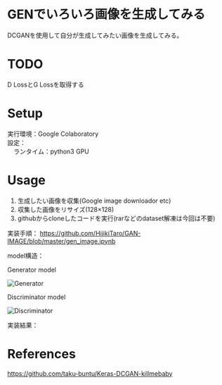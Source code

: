 # GENでいろいろ画像を生成してみる
DCGANを使用して自分が生成してみたい画像を生成してみる。

# TODO
D LossとG Lossを取得する

# Setup
実行環境：Google Colaboratory  
設定：  
　ランタイム：python3 GPU  
  
# Usage
  
1. 生成したい画像を収集(Google image downloador etc)
1. 収集した画像をリサイズ(128×128)
1. githubからcloneしたコードを実行(rarなどのdataset解凍は今回は不要)

実装手順：
https://github.com/HijikiTaro/GAN-IMAGE/blob/master/gen_image.ipynb

model構造：

Generator model

![Generator](https://github.com/HijikiTaro/GAN-IMAGE/blob/master/image/Gen.png "Generator")

Discriminator model

![Discriminator](https://github.com/HijikiTaro/GAN-IMAGE/blob/master/image/Dis.png "Discriminator")


実装結果：




# References
https://github.com/taku-buntu/Keras-DCGAN-killmebaby  

